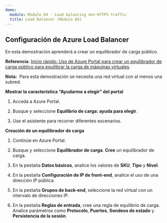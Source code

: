 ```yaml
---
demo:
  module: Module 04 - Load balancing non-HTTPS traffic
  title: Load Balancer (Módulo 04)
---
```

## Configuración de Azure Load Balancer

En esta demostración aprenderá a crear un equilibrador de carga público. 

**Referencia**: [Inicio rápido: Uso de Azure Portal para crear un equilibrador de carga público para equilibrar la carga de máquinas virtuales](https://learn.microsoft.com/azure/load-balancer/quickstart-load-balancer-standard-public-portal).

**Nota:**  Para esta demostración se necesita una red virtual con al menos una subred. 

**Mostrar la característica “Ayudarme a elegir” del portal**

1. Acceda a Azure Portal.

1. Busque y seleccione **Equilibrio de carga: ayuda para elegir**.

1. Use el asistente para recorrer diferentes escenarios.
   
**Creación de un equilibrador de carga**

1. Continúe en Azure Portal.

1. Busque y seleccione **Equilibrador de carga**. **Cree** un equilibrador de carga. 

1. En la pestaña **Datos básicos**, analice los valores de **SKU**, **Tipo** y **Nivel**.

1. En la pestaña **Configuración de IP de front-end**, analice el uso de una dirección IP pública.

1. En la pestaña **Grupos de back-end**, seleccione la red virtual con un intervalo de direcciones IP.

1. En la pestaña **Reglas de entrada**, cree una regla de equilibrio de carga. Analice parámetros como **Protocolo**, **Puertos**, **Sondeos de estado** y **Persistencia de la sesión**. 


